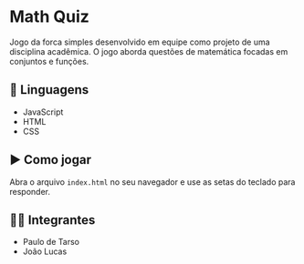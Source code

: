 # Math Quiz

Jogo da forca simples desenvolvido em equipe como projeto de uma disciplina acadêmica. O jogo aborda questões de matemática focadas em conjuntos e funções.

## 🤖 Linguagens
- JavaScript
- HTML
- CSS

## ▶️ Como jogar
Abra o arquivo `index.html` no seu navegador e use as setas do teclado para responder.

## 🧑‍💻 Integrantes
- Paulo de Tarso
- João Lucas
